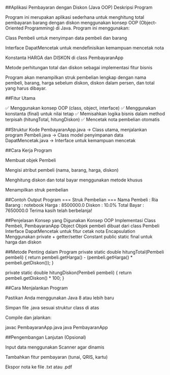 ##Aplikasi Pembayaran dengan Diskon (Java OOP)
Deskripsi Program

Program ini merupakan aplikasi sederhana untuk menghitung total pembayaran barang dengan diskon menggunakan konsep OOP (Object-Oriented Programming) di Java. Program ini menggunakan:

Class Pembeli untuk menyimpan data pembeli dan barang

Interface DapatMencetak untuk mendefinisikan kemampuan mencetak nota

Konstanta HARGA dan DISKON di class PembayaranApp

Metode perhitungan total dan diskon sebagai implementasi fitur bisnis

Program akan menampilkan struk pembelian lengkap dengan nama pembeli, barang, harga sebelum diskon, diskon dalam persen, dan total yang harus dibayar.

##Fitur Utama

✅ Menggunakan konsep OOP (class, object, interface)
✅ Menggunakan konstanta (final) untuk nilai tetap
✅ Memisahkan logika bisnis dalam method terpisah (hitungTotal, hitungDiskon)
✅ Mencetak nota pembelian otomatis

##Struktur Kode
PembayaranApp.java      → Class utama, menjalankan program
Pembeli.java            → Class model penyimpanan data
DapatMencetak.java      → Interface untuk kemampuan mencetak

##Cara Kerja Program

Membuat objek Pembeli

Mengisi atribut pembeli (nama, barang, harga, diskon)

Menghitung diskon dan total bayar menggunakan metode khusus

Menampilkan struk pembelian

##Contoh Output Program
=== Struk Pembelian ===
Nama Pembeli : Ria
Barang       : notebook
Harga        : 8500000.0
Diskon       : 10.0%
Total Bayar  : 7650000.0
Terima kasih telah berbelanja!

##Penjelasan Konsep yang Digunakan
Konsep OOP	Implementasi
Class	Pembeli, PembayaranApp
Object	Objek pembeli dibuat dari class Pembeli
Interface	DapatMencetak untuk fitur cetak nota
Encapsulation	Menggunakan private + getter/setter
Constant	public static final untuk harga dan diskon

##Metode Penting dalam Program
private static double hitungTotal(Pembeli pembeli) {
    return pembeli.getHarga() - (pembeli.getHarga() * pembeli.getDiskon());
}

private static double hitungDiskon(Pembeli pembeli) {
    return pembeli.getDiskon() * 100;
}

##Cara Menjalankan Program

Pastikan Anda menggunakan Java 8 atau lebih baru

Simpan file .java sesuai struktur class di atas

Compile dan jalankan:

javac PembayaranApp.java
java PembayaranApp

##Pengembangan Lanjutan (Opsional)

Input data menggunakan Scanner agar dinamis

Tambahkan fitur pembayaran (tunai, QRIS, kartu)

Ekspor nota ke file .txt atau .pdf
